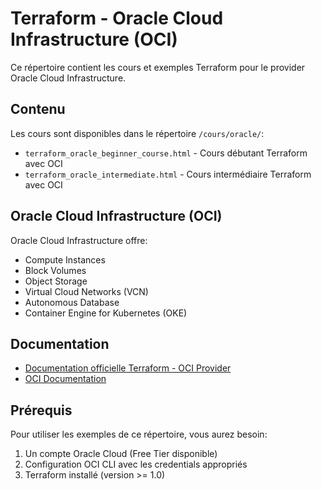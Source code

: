 # Terraform - Oracle Cloud Infrastructure (OCI)

Ce répertoire contient les cours et exemples Terraform pour le provider Oracle Cloud Infrastructure.

## Contenu

Les cours sont disponibles dans le répertoire `/cours/oracle/`:
- `terraform_oracle_beginner_course.html` - Cours débutant Terraform avec OCI
- `terraform_oracle_intermediate.html` - Cours intermédiaire Terraform avec OCI

## Oracle Cloud Infrastructure (OCI)

Oracle Cloud Infrastructure offre:
- Compute Instances
- Block Volumes
- Object Storage
- Virtual Cloud Networks (VCN)
- Autonomous Database
- Container Engine for Kubernetes (OKE)

## Documentation

- [Documentation officielle Terraform - OCI Provider](https://registry.terraform.io/providers/oracle/oci/latest/docs)
- [OCI Documentation](https://docs.oracle.com/en-us/iaas/Content/home.htm)

## Prérequis

Pour utiliser les exemples de ce répertoire, vous aurez besoin:
1. Un compte Oracle Cloud (Free Tier disponible)
2. Configuration OCI CLI avec les credentials appropriés
3. Terraform installé (version >= 1.0)
